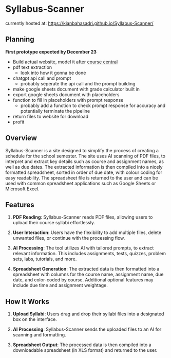 # Syllabus-Scanner
currently hosted at: https://kianbahasadri.github.io/Syllabus-Scanner/

## Planning
**First prototype expected by December 23**

- Build actual website, model it after [course central](https://coursecentral.ca/)
- pdf text extraction
	- look into how it gonna be done
- chatgpt api call and prompt
	- probably seperate the api call and the prompt building
- make google sheets document with grade calculator built in
- export google sheets document with placeholders
- function to fill in placeholders with prompt response
	- probably add a function to check prompt response for accuracy and potentially terminate the pipeline
- return files to website for download
- profit

## Overview

Syllabus-Scanner is a site designed to simplify the process of creating a schedule for the school semester. The site uses AI scanning of PDF files, to interpret and extract key details such as course and assignment names, as well as due dates. The extracted information is then compiled into a nicely formatted spreadsheet, sorted in order of due date, with colour coding for easy readability. The spreadsheet file is returned to the user and can be used with common spreadsheet applications such as Google Sheets or Microsoft Excel.

## Features

1. **PDF Reading**: Syllabus-Scanner reads PDF files, allowing users to upload their course syllabi effortlessly.

2. **User Interaction**: Users have the flexibility to add multiple files, delete unwanted files, or continue with the processing flow.

3. **AI Processing**: The tool utilizes AI with tailored prompts, to extract relevant information. This includes assignments, tests, quizzes, problem sets, labs, tutorials, and more.

4. **Spreadsheet Generation**: The extracted data is then formatted into a spreadsheet with columns for the course name, assignment name, due date, and color-coded by course. Additional optional features may include due time and assignment weightage.

## How It Works

1. **Upload Syllabi**: Users drag and drop their syllabi files into a designated box on the interface.

2. **AI Processing**: Syllabus-Scanner sends the uploaded files to an AI for scanning and formatting.

3. **Spreadsheet Output**: The processed data is then compiled into a downloadable spreadsheet (in XLS format) and returned to the user.
